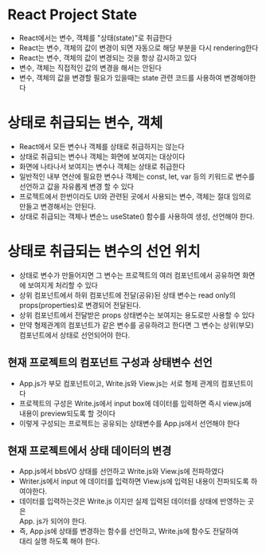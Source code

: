 # React Project State
- React에서는 변수, 객체를 "상태(state)"로 취급한다
- React는 변수, 객체의 값이 변경이 되면 자동으로 해당 부분을 다시 rendering한다
- React는 변수, 객체의 값이 변경되는 것을 항상 감시하고 있다
- 변수, 객체는 직접적인 값의 변경을 해서는 안된다
- 변수, 객체의 값을 변경할 필요가 있을때는 state 관련 코드를 사용하여 변경해야한다

# 상태로 취급되는 변수, 객체
- React에서 모든 변수나 객체를 상태로 취급하지는 않는다
- 상태로 취급되는 변수나 객체는 화면에 보여지는 대상이다
- 화면에 나타나서 보여지는 변수나 객체는 상태로 취급한다
- 일반적인 내부 연산에 필요한 변수나 객체는 const, let, var 등의 키워드로
변수를 선언하고 값을 자유롭게 변경 할 수 있다
- 프로젝트에서 한번이라도 UI와 관련된 곳에서 사용되는 변수, 객체는 절대 임의로
만들고 변경해서는 안된다.
- 상태로 취급되는 객체나 변순느 useState() 함수를 사용하여 생성, 선언해야 한다.

# 상태로 취급되는 변수의 선언 위치
- 상태로 변수가 만들어지면 그 변수는 프로젝트의 여러 컴포넌트에서 공유하면
화면에 보여지게 처리할 수 있다
- 상위 컴포넌트에서 하위 컴포넌트에 전달(공유)된 상태 변수는 read only의
props(properties)로 변경되어 전달된다.
- 상위 컴포넌트에서 전달받은 props 상태변수는 보여지는 용도로만 사용할 수 있다
- 만약 형제관계의 컴포넌트가 같은 변수를 공유하려고 한다면 그 변수는 상위(부모) 컴포넌트에서
상태로 선언되어야 한다.

## 현재 프로젝트의 컴포넌트 구성과 상태변수 선언
- App.js가 부모 컴포넌트이고, Write.js와 View.js는 서로 형제 관계의 컴포넌트이다
- 프로젝트의 구성은 Write.js에서 input box에 데이터를 입력하면 즉시 view.js에 내용이
preview되도록 할 것이다
- 이렇게 구성되는 프로젝트는 공유되는 상태변수를 App.js에서 선언해야 한다

## 현재 프로젝트에서 상태 데이터의 변경
- App.js에서 bbsVO 상태를 선언하고 Write.js와 View.js에 전파하였다
- Writer.js에서 input 에 데이터를 입력하면 View.js에 입력된 내용이 전파되도록 하여야한다.
- 데이터를 입력하는것은 Write.js 이지만 실제 입력된 데이터를 상태에 반영하는 곳은  
App. js가 되어야 한다.
- 즉, App.js에 상태를 변경하는 함수를 선언하고, Write.js에 함수도 전달하여  
대리 실행 하도록 해야 한다.